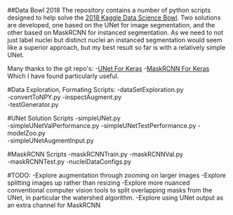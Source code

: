 ##Data Bowl 2018
The repository contains a number of python scripts designed to help solve the [2018 Kaggle Data Science Bowl](https://www.kaggle.com/c/data-science-bowl-2018). Two solutions are developed, one based on the UNet for image segmentation, and the other based on MaskRCNN for instanced segmentation. As we need to not just label nuclei but distinct nuclei an instanced segmentation would seem like a superior approach, but my best result so far is with a relatively simple UNet.

Many thanks to the git repo's:
-[UNet For Keras](https://github.com/zizhaozhang/unet-tensorflow-keras)
-[MaskRCNN For Keras](https://github.com/matterport/Mask_RCNN)
Which I have found particularly useful.

#Data Exploration, Formating Scripts:
-dataSetExploration.py								   					
-convertToNPY.py
-inspectAugment.py 	    
-testGenerator.py

#UNet Solution Scripts
-simpleUNet.py   
-simpleUNetValPerformance.py
-simpleUNetTestPerformance.py
-modelZoo.py	      	   
-simpleUNetAugmentInput.py 

#MaskRCNN Scripts
-maskRCNNTrain.py
-maskRCNNVal.py	  
-maskRCNNTest.py
-nucleiDataConfigs.py

#TODO:
-Explore augmentation through zooming on larger images
-Explore splitting images up rather than resizing
-Explore more nuanced conventional computer vision tools to split overlapping masks from the UNet, in particular the watershed algorithm.
-Explore using UNet output as an extra channel for MaskRCNN

